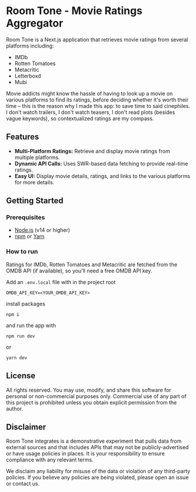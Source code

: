 # Room Tone - Movie Ratings Aggregator

Room Tone is a Next.js application that retrieves movie ratings from several platforms including:
* IMDb
* Rotten Tomatoes
* Metacritic
* Letterboxd
* Mubi

Movie addicts might know the hassle of having to look up a movie on various platforms to find its ratings, before deciding whether it's worth their time – this is the reason why I made this app: to save time to said cinephiles. I don't watch trailers, I don't watch teasers, I don't read plots (besides vague keywords), so contextualized ratings are my compass.

## Features

- **Multi-Platform Ratings:** Retrieve and display movie ratings from multiple platforms.
- **Dynamic API Calls:** Uses SWR-based data fetching to provide real-time ratings.
- **Easy UI:** Display movie details, ratings, and links to the various platforms for more details.

## Getting Started

### Prerequisites

- [Node.js](https://nodejs.org/) (v14 or higher)
- [npm](https://www.npmjs.com/) or [Yarn](https://yarnpkg.com/)

### How to run

Ratings for IMDb, Rotten Tomatoes and Metacritic are fetched from the OMDB API (if available), so you'll need a free OMDB API key.

Add an `.env.local` file with in the project root
```
OMDB_API_KEY=<YOUR_OMDB_API_KEY>
```

install packages

`npm i`

and run the app with

`npm run dev`

or 

`yarn dev`

## License

All rights reserved.
You may use, modify, and share this software for personal or non-commercial purposes only.
Commercial use of any part of this project is prohibited unless you obtain explicit permission from the author.

## Disclaimer

Room Tone integrates is a demonstrative experiment that pulls data from external sources and that includes APIs that may not be publicly-advertised or have usage policies in places. It is your responsibility to ensure compliance with any relevant terms.

We disclaim any liability for misuse of the data or violation of any third-party policies. If you believe any policies are being violated, please open an issue or contact us.

